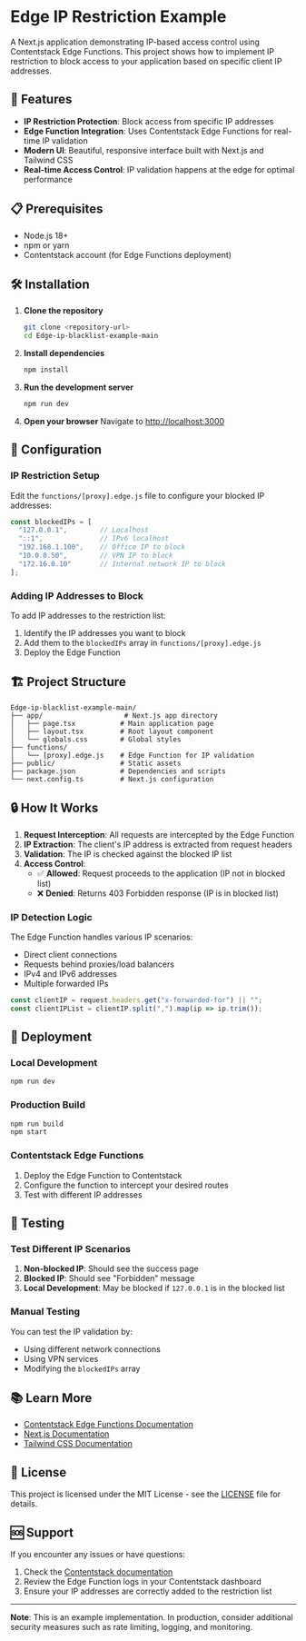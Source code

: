 # Edge IP Restriction Example

A Next.js application demonstrating IP-based access control using Contentstack Edge Functions. This project shows how to implement IP restriction to block access to your application based on specific client IP addresses.

## 🚀 Features

- **IP Restriction Protection**: Block access from specific IP addresses
- **Edge Function Integration**: Uses Contentstack Edge Functions for real-time IP validation
- **Modern UI**: Beautiful, responsive interface built with Next.js and Tailwind CSS
- **Real-time Access Control**: IP validation happens at the edge for optimal performance

## 📋 Prerequisites

- Node.js 18+ 
- npm or yarn
- Contentstack account (for Edge Functions deployment)

## 🛠️ Installation

1. **Clone the repository**
   ```bash
   git clone <repository-url>
   cd Edge-ip-blacklist-example-main
   ```

2. **Install dependencies**
   ```bash
   npm install
   ```

3. **Run the development server**
   ```bash
   npm run dev
   ```

4. **Open your browser**
   Navigate to [http://localhost:3000](http://localhost:3000)

## 🔧 Configuration

### IP Restriction Setup

Edit the `functions/[proxy].edge.js` file to configure your blocked IP addresses:

```javascript
const blockedIPs = [
  "127.0.0.1",        // Localhost
  "::1",              // IPv6 localhost
  "192.168.1.100",    // Office IP to block
  "10.0.0.50",        // VPN IP to block
  "172.16.0.10"       // Internal network IP to block
];
```

### Adding IP Addresses to Block

To add IP addresses to the restriction list:

1. Identify the IP addresses you want to block
2. Add them to the `blockedIPs` array in `functions/[proxy].edge.js`
3. Deploy the Edge Function

## 🏗️ Project Structure

```
Edge-ip-blacklist-example-main/
├── app/                    # Next.js app directory
│   ├── page.tsx           # Main application page
│   ├── layout.tsx         # Root layout component
│   └── globals.css        # Global styles
├── functions/
│   └── [proxy].edge.js    # Edge Function for IP validation
├── public/                # Static assets
├── package.json           # Dependencies and scripts
└── next.config.ts         # Next.js configuration
```

## 🔒 How It Works

1. **Request Interception**: All requests are intercepted by the Edge Function
2. **IP Extraction**: The client's IP address is extracted from request headers
3. **Validation**: The IP is checked against the blocked IP list
4. **Access Control**: 
   - ✅ **Allowed**: Request proceeds to the application (IP not in blocked list)
   - ❌ **Denied**: Returns 403 Forbidden response (IP is in blocked list)

### IP Detection Logic

The Edge Function handles various IP scenarios:
- Direct client connections
- Requests behind proxies/load balancers
- IPv4 and IPv6 addresses
- Multiple forwarded IPs

```javascript
const clientIP = request.headers.get("x-forwarded-for") || "";
const clientIPList = clientIP.split(",").map(ip => ip.trim());
```

## 🚀 Deployment

### Local Development
```bash
npm run dev
```

### Production Build
```bash
npm run build
npm start
```

### Contentstack Edge Functions

1. Deploy the Edge Function to Contentstack
2. Configure the function to intercept your desired routes
3. Test with different IP addresses

## 🧪 Testing

### Test Different IP Scenarios

1. **Non-blocked IP**: Should see the success page
2. **Blocked IP**: Should see "Forbidden" message
3. **Local Development**: May be blocked if `127.0.0.1` is in the blocked list

### Manual Testing

You can test the IP validation by:
- Using different network connections
- Using VPN services
- Modifying the `blockedIPs` array

## 📚 Learn More

- [Contentstack Edge Functions Documentation](https://www.contentstack.com/docs/developers/launch/edge-functions)
- [Next.js Documentation](https://nextjs.org/docs)
- [Tailwind CSS Documentation](https://tailwindcss.com/docs)

## 📄 License

This project is licensed under the MIT License - see the [LICENSE](LICENSE) file for details.

## 🆘 Support

If you encounter any issues or have questions:

1. Check the [Contentstack documentation](https://www.contentstack.com/docs/)
2. Review the Edge Function logs in your Contentstack dashboard
3. Ensure your IP addresses are correctly added to the restriction list

---

**Note**: This is an example implementation. In production, consider additional security measures such as rate limiting, logging, and monitoring. 
